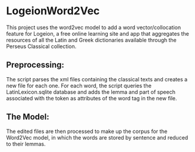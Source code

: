 # LogeionWord2Vec

This project uses the word2vec model to add a word vector/collocation feature for Logeion, a free online 
learning site and app that aggregates the resources of all the Latin and Greek dictionaries available 
through the Perseus Classical collection. 

## Preprocessing: 
The script parses the xml files containing the classical texts and creates a new file for each one. For each word, 
the script queries the LatinLexicon.sqlite database and adds the lemma and part of speech associated with the token 
as attributes of the word tag in the new file.

## The Model:
The edited files are then processed to make up the corpus for the Word2Vec model, in which the words are stored
by sentence and reduced to their lemmas. 
